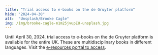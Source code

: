 ```yaml
---
title: "Trial access to e-books on the de Gruyter platform"
hide: "2024-04-30"
alt:  "Unsplash/Brooke Cagle"
img: /img/brooke-cagle-n1m25jvupEU-unsplash.jpg
---
```


Until April 30, 2024, trial access to e-books on the de Gruyter platform is
available for the entire UK. These are multidisciplinary books in different
languages. Visit the [e-resources portal to access](https://cuni.primo.exlibrisgroup.com/permalink/420CKIS_INST/gf08nd/alma9925612682806986).


